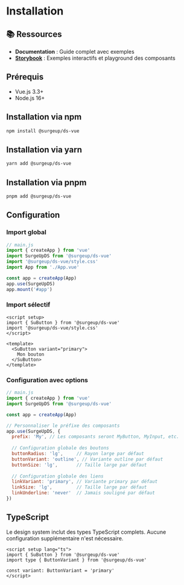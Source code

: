 # Installation

## 📚 Ressources

- **Documentation** : Guide complet avec exemples
- **[Storybook](/surgeup.ui/storybook/)** : Exemples interactifs et playground des composants

## Prérequis

- Vue.js 3.3+
- Node.js 16+

## Installation via npm

```bash
npm install @surgeup/ds-vue
```

## Installation via yarn

```bash
yarn add @surgeup/ds-vue
```

## Installation via pnpm

```bash
pnpm add @surgeup/ds-vue
```

## Configuration

### Import global

```js
// main.js
import { createApp } from 'vue'
import SurgeUpDS from '@surgeup/ds-vue'
import '@surgeup/ds-vue/style.css'
import App from './App.vue'

const app = createApp(App)
app.use(SurgeUpDS)
app.mount('#app')
```

### Import sélectif

```vue
<script setup>
import { SuButton } from '@surgeup/ds-vue'
import '@surgeup/ds-vue/style.css'
</script>

<template>
  <SuButton variant="primary">
    Mon bouton
  </SuButton>
</template>
```

### Configuration avec options

```js
// main.js
import { createApp } from 'vue'
import SurgeUpDS from '@surgeup/ds-vue'

const app = createApp(App)

// Personnaliser le préfixe des composants
app.use(SurgeUpDS, {
  prefix: 'My', // Les composants seront MyButton, MyInput, etc.
  
  // Configuration globale des boutons
  buttonRadius: 'lg',     // Rayon large par défaut
  buttonVariant: 'outline', // Variante outline par défaut
  buttonSize: 'lg',       // Taille large par défaut
  
  // Configuration globale des liens
  linkVariant: 'primary', // Variante primary par défaut
  linkSize: 'lg',         // Taille large par défaut
  linkUnderline: 'never'  // Jamais souligné par défaut
})
```

## TypeScript

Le design system inclut des types TypeScript complets. Aucune configuration supplémentaire n'est nécessaire.

```vue
<script setup lang="ts">
import { SuButton } from '@surgeup/ds-vue'
import type { ButtonVariant } from '@surgeup/ds-vue'

const variant: ButtonVariant = 'primary'
</script>
```